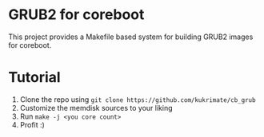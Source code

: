 # GRUB2 for coreboot
This project provides a Makefile based system for building GRUB2 images for
coreboot.
# Tutorial
1. Clone the repo using `git clone https://github.com/kukrimate/cb_grub`
2. Customize the memdisk sources to your liking
3. Run `make -j <you core count>`
4. Profit :)
